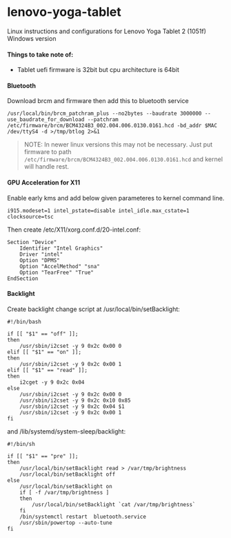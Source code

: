 # lenovo-yoga-tablet
Linux instructions and configurations for Lenovo Yoga Tablet 2 (1051f) Windows version

#### Things to take note of:
 - Tablet uefi firmware is 32bit but cpu architecture is 64bit

#### Bluetooth
Download brcm and firmware then add this to bluetooth service

    /usr/local/bin/brcm_patchram_plus --no2bytes --baudrate 3000000 --use_baudrate_for_download --patchram /etc/firmware/brcm/BCM4324B3_002.004.006.0130.0161.hcd -bd_addr $MAC /dev/ttyS4 -d >/tmp/btlog 2>&1

> NOTE: In newer linux versions this may not be necessary. Just put firmware to path `/etc/firmware/brcm/BCM4324B3_002.004.006.0130.0161.hcd` and kernel will handle rest.

#### GPU Acceleration for X11
Enable early kms and add below given parameteres to kernel command line.

    i915.modeset=1 intel_pstate=disable intel_idle.max_cstate=1 clocksource=tsc

Then create /etc/X11/xorg.conf.d/20-intel.conf:

    Section "Device"
        Identifier "Intel Graphics"
        Driver "intel"
        Option "DPMS"
        Option "AccelMethod" "sna"
        Option "TearFree" "True"
    EndSection

#### Backlight

Create backlight change script at /usr/local/bin/setBacklight:

    #!/bin/bash

    if [[ "$1" == "off" ]];
    then
        /usr/sbin/i2cset -y 9 0x2c 0x00 0
    elif [[ "$1" == "on" ]];
    then
        /usr/sbin/i2cset -y 9 0x2c 0x00 1
    elif [[ "$1" == "read" ]];
    then
        i2cget -y 9 0x2c 0x04
    else
        /usr/sbin/i2cset -y 9 0x2c 0x00 0
        /usr/sbin/i2cset -y 9 0x2c 0x10 0x85
        /usr/sbin/i2cset -y 9 0x2c 0x04 $1
        /usr/sbin/i2cset -y 9 0x2c 0x00 1
    fi

and /lib/systemd/system-sleep/backlight:

    #!/bin/sh

    if [[ "$1" == "pre" ]];
    then
        /usr/local/bin/setBacklight read > /var/tmp/brightness
        /usr/local/bin/setBacklight off
    else
        /usr/local/bin/setBacklight on
        if [ -f /var/tmp/brightness ]
        then
            /usr/local/bin/setBacklight `cat /var/tmp/brightness`
        fi
        /bin/systemctl restart  bluetooth.service
        /usr/sbin/powertop --auto-tune
    fi

